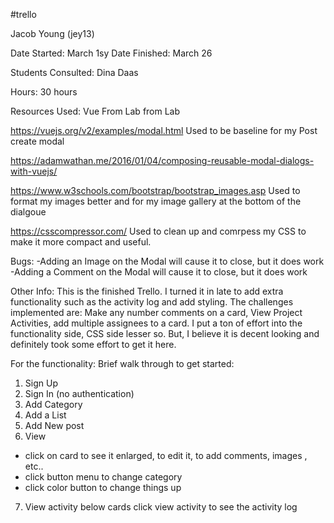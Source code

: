 #trello


Jacob Young (jey13)

Date Started: March 1sy
Date Finished:  March 26

Students Consulted:
Dina Daas

Hours: 30 hours




Resources Used: 
Vue From Lab from Lab

https://vuejs.org/v2/examples/modal.html
Used to be baseline for my Post create modal

https://adamwathan.me/2016/01/04/composing-reusable-modal-dialogs-with-vuejs/

https://www.w3schools.com/bootstrap/bootstrap_images.asp
Used to format my images better and for my image gallery at the bottom of the dialgoue

https://csscompressor.com/
Used to clean up and comrpess my CSS to make it more compact and useful.

Bugs: 
-Adding an Image on the Modal will cause it to close, but it does work
-Adding a Comment on the Modal will cause it to close, but it does work


Other Info:
This is the finished Trello. I turned it in late to add extra functionality such as the activity log and add styling.
The challenges implemented are: Make any number comments on a card, View Project Activities, add multiple assignees to a card.
I put a ton of effort into the functionality side, CSS side lesser so. But, I believe it is decent looking and definitely took some effort to get it here.

For the functionality:
Brief walk through to get started:

1. Sign Up
2. Sign In  (no authentication)
3. Add Category 
4. Add a List
5. Add New post
6. View 
- click on card to see it enlarged, to edit it, to add comments, images , etc.. 
- click button menu to change category 
- click color button to change things up
7. View activity
below cards click view activity to see the activity log
